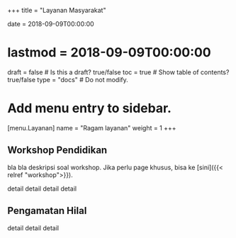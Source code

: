 +++
title = "Layanan Masyarakat"

date = 2018-09-09T00:00:00
# lastmod = 2018-09-09T00:00:00

draft = false  # Is this a draft? true/false
toc = true  # Show table of contents? true/false
type = "docs"  # Do not modify.

# Add menu entry to sidebar.
[menu.Layanan]
  name = "Ragam layanan"
  weight = 1
+++

## Workshop Pendidikan

bla bla deskripsi soal workshop. Jika perlu page khusus, bisa ke [sini]({{< relref "workshop">}}).

detail detail detail detail

## Pengamatan Hilal

detail detail detail
